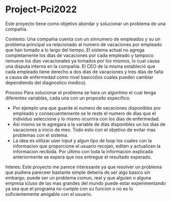 # Project-Pci2022

Este proyecto tiene como objetivo abordar y solucionar un problema de una compañia. 

Contexto: 
Una compañia cuenta con un sinnumero de empleados y su  un problema principal va relacionado al numero de vacaciones por empleado que han tomado a lo largo del tiempo. El sistema actual no agrega completamente los dias de vacaciones por cada empleado y tampoco remueve los dias vacacionales ya tomados por los mismos, lo cual causa una disputa interna en la compañia. El CEO de la misma estableció que cada empleado tiene derecho a dos dias de vacaciones y tres dias de falta a causa de enfermedad como nivel basico(los cuales pueden cambiar dependiendo del diagnostico medico).

Proceso
Para solucionar el problema se hara un algoritmo el cual tenga diferentes variables, cada una con un proposito especifico. 
- Por ejemplo una que guarde el numero de vacaciones disponibles por empleado y consecuentemente se le reste el numero de dias que el individuo seleccione y lo mismo ocurrira con los dias de enfermedad. 
- Asi mismo se le agregara a la variable de dias disponibles un los dias de vacaciones a inicio de mes. Todo esto con el objetivo de evitar mas problemas con el sistema. 
- La idea es utilizar user input y algun tipo de loop los cuales con la informacion que proporcione el usuario recojan, editen y actualicen la informacion recibida. 
Por ultimo con toda la informacion explicada anteriormente se espera que nos entregue el resultado esperado. 

Interes:
Este proyecto me parece interesante ya que resolver un problema que pudiera pareceer bastante simple deberia de ser algo basico sin embargo; puede ser un problema comun, real y que alguien o alguna empresa icluso de las mas grandes del mundo puede estar experimentando ya sea que el programa no cumple con su funcion o no es lo suficientemente amigable con el usuario.  
